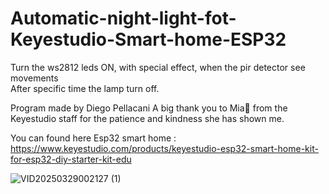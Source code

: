 # Automatic-night-light-fot-Keyestudio-Smart-home-ESP32

Turn the ws2812 leds ON, with special effect, when the pir detector see movements <br>
After specific time the lamp turn off.<br>

Program made by Diego Pellacani
A big thank you to Mia🩷 from the Keyestudio staff for the patience and kindness she has shown me.

You can found here Esp32 smart home : https://www.keyestudio.com/products/keyestudio-esp32-smart-home-kit-for-esp32-diy-starter-kit-edu

![VID20250329002127 (1)](https://github.com/user-attachments/assets/0bd1d359-95cd-4196-aef7-7b65d2cb7f36)
